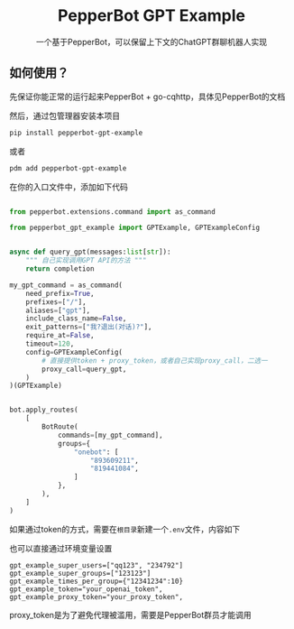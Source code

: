
<h1 align="center">PepperBot GPT Example</h1>

<p align="center">
一个基于PepperBot，可以保留上下文的ChatGPT群聊机器人实现
</p>

## 如何使用？

先保证你能正常的运行起来PepperBot + go-cqhttp，具体见PepperBot的文档

然后，通过包管理器安装本项目

```bash
pip install pepperbot-gpt-example
```

或者

```bash
pdm add pepperbot-gpt-example
```

在你的入口文件中，添加如下代码

```python

from pepperbot.extensions.command import as_command

from pepperbot_gpt_example import GPTExample, GPTExampleConfig


async def query_gpt(messages:list[str]):
    """ 自己实现调用GPT API的方法 """
    return completion

my_gpt_command = as_command(
    need_prefix=True,
    prefixes=["/"],
    aliases=["gpt"],
    include_class_name=False,
    exit_patterns=["我?退出(对话)?"],
    require_at=False,
    timeout=120,
    config=GPTExampleConfig(
        # 直接提供token + proxy_token，或者自己实现proxy_call，二选一
        proxy_call=query_gpt,
    )
)(GPTExample)


bot.apply_routes(
    [
        BotRoute(
            commands=[my_gpt_command],
            groups={
                "onebot": [
                    "893609211",  
                    "819441084",
                ]
            },
        ),
    ]
)
```

如果通过token的方式，需要在`根目录`新建一个`.env`文件，内容如下

也可以直接通过环境变量设置

```env
gpt_example_super_users=["qq123", "234792"]
gpt_example_super_groups=["123123"]
gpt_example_times_per_group={"12341234":10}
gpt_example_token="your_openai_token", 
gpt_example_proxy_token="your_proxy_token", 
```

proxy_token是为了避免代理被滥用，需要是PepperBot群员才能调用
